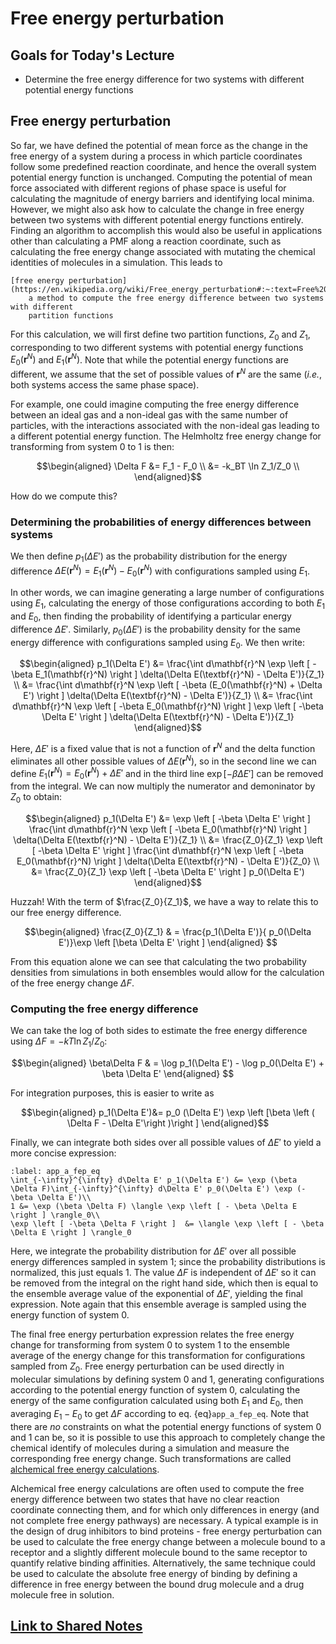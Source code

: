 # Free energy perturbation

## Goals for Today's Lecture
- Determine the free energy difference for two systems with different potential energy functions

## Free energy perturbation

So far, we have defined the potential of mean force as the change in the
free energy of a system during a process in which particle coordinates
follow some predefined reaction coordinate, and hence the overall system
potential energy function is unchanged. Computing the potential of mean
force associated with different regions of phase space is useful for
calculating the magnitude of energy barriers and identifying local
minima. However, we might also ask how to calculate the change in free
energy between two systems with different potential energy functions
entirely. Finding an algorithm to accomplish this would also be useful
in applications other than calculating a PMF along a reaction
coordinate, such as calculating the free energy change associated with
mutating the chemical identities of molecules in a simulation. This leads to

```{glossary}
[free energy perturbation](https://en.wikipedia.org/wiki/Free_energy_perturbation#:~:text=Free%20energy%20perturbation%20(FEP)%20is,Zwanzig%20in%201954.)
    a method to compute the free energy difference between two systems with different
    partition functions
```

For this calculation, we will first define two partition functions,
$Z_0$ and $Z_1$, corresponding to two different systems with potential
energy functions $E_0(\mathbf{r}^N)$ and $E_1(\mathbf{r}^N)$. Note that
while the potential energy functions are different, we assume that the
set of possible values of $\mathbf{r}^N$ are the same (*i.e.*, both
systems access the same phase space).

For example, one could imagine
computing the free energy difference between an ideal gas and a
non-ideal gas with the same number of particles, with the interactions
associated with the non-ideal gas leading to a different potential
energy function. The Helmholtz free energy change for transforming from
system 0 to 1 is then:

$$\begin{aligned}
\Delta F &= F_1 - F_0  \\ 
&= -k_BT \ln Z_1/Z_0 \\
\end{aligned}$$

How do we compute this?

### Determining the probabilities of energy differences between systems

We then define $p_1(\Delta E')$ as the probability distribution for the
energy difference
$\Delta E(\textbf{r}^N) = E_1(\mathbf{r}^N) - E_0(\mathbf{r}^N)$ with
configurations sampled using $E_1$.

In other words, we can imagine
generating a large number of configurations using $E_1$,
calculating the energy of those configurations
according to both $E_1$ and $E_0$, then finding the probability of
identifying a particular energy difference $\Delta E'$. Similarly,
$p_0(\Delta E')$ is the probability density for the same energy
difference with configurations sampled using $E_0$. We then write:

$$\begin{aligned}
p_1(\Delta E') &= \frac{\int d\mathbf{r}^N \exp \left [ -\beta E_1(\mathbf{r}^N) \right ] \delta(\Delta E(\textbf{r}^N) - \Delta E')}{Z_1}  \\
&= \frac{\int d\mathbf{r}^N \exp \left [ -\beta (E_0(\mathbf{r}^N) + \Delta E') \right ] \delta(\Delta E(\textbf{r}^N) - \Delta E')}{Z_1}  \\
&= \frac{\int d\mathbf{r}^N \exp \left [ -\beta E_0(\mathbf{r}^N) \right ] \exp \left [ -\beta \Delta E' \right ] \delta(\Delta E(\textbf{r}^N) - \Delta E')}{Z_1}
\end{aligned}$$

Here, $\Delta E'$ is a fixed value that is not a function of
$\mathbf{r}^N$ and the delta function eliminates all other possible
values of $\Delta E(\textbf{r}^N)$, so in the second line we can define
$E_1(\textbf{r}^N) = E_0(\textbf{r}^N) + \Delta E'$ and in the third
line $\exp \left [ -\beta \Delta E' \right ]$ can be removed from the
integral. We can now multiply the numerator and demoninator by $Z_0$ to
obtain:

$$\begin{aligned}
p_1(\Delta E') &= \exp \left [ -\beta \Delta E' \right ] \frac{\int d\mathbf{r}^N \exp \left [ -\beta E_0(\mathbf{r}^N) \right ]  \delta(\Delta E(\textbf{r}^N) - \Delta E')}{Z_1}   \\
&= \frac{Z_0}{Z_1} \exp \left [ -\beta \Delta E' \right ] \frac{\int d\mathbf{r}^N \exp \left [ -\beta E_0(\mathbf{r}^N) \right ]  \delta(\Delta E(\textbf{r}^N) - \Delta E')}{Z_0}   \\
&= \frac{Z_0}{Z_1} \exp \left [ -\beta \Delta E' \right ] p_0(\Delta E')
\end{aligned}$$

Huzzah! With the term of $\frac{Z_0}{Z_1}$, we have a way to relate this to our free energy difference.

$$\begin{aligned}
\frac{Z_0}{Z_1} & = \frac{p_1(\Delta E')}{ p_0(\Delta E')}\exp \left [\beta \Delta E' \right ]
\end{aligned}
$$

From this equation alone we can see that calculating the two probability
densities from simulations in both ensembles would allow for the
calculation of the free energy change $\Delta F$.

### Computing the free energy difference

We can take the log of both sides to estimate the free energy difference
using $\Delta F = -kT \ln Z_1/Z_0$:

$$\begin{aligned}
\beta\Delta F & = \log p_1(\Delta E') - \log p_0(\Delta E') + \beta \Delta E'
\end{aligned}
$$

For integration purposes, this is easier to write as

$$\begin{aligned}
p_1(\Delta E')&= p_0 (\Delta E') \exp \left [\beta \left ( \Delta F - \Delta E'\right )\right ]
\end{aligned}$$

Finally, we can
integrate both sides over all possible values of $\Delta E'$ to yield a
more concise expression:

```{math}
:label: app_a_fep_eq
\int_{-\infty}^{\infty} d\Delta E' p_1(\Delta E') &= \exp (\beta \Delta F)\int_{-\infty}^{\infty} d\Delta E' p_0(\Delta E') \exp (-\beta \Delta E')\\
1 &= \exp (\beta \Delta F) \langle \exp \left [ - \beta \Delta E \right ] \rangle_0\\
\exp \left [ -\beta \Delta F \right ]  &= \langle \exp \left [ - \beta \Delta E \right ] \rangle_0
```

Here, we integrate the probability distribution for $\Delta E'$ over all
possible energy differences sampled in system 1; since the probability
distributions is normalized, this just equals 1. The value $\Delta F$ is
independent of $\Delta E'$ so it can be removed from the integral on the
right hand side, which then is equal to the ensemble average value of
the exponential of $\Delta E'$, yielding the final expression. Note
again that this ensemble average is sampled using the energy function of
system 0.

The final free energy perturbation expression relates the free energy
change for transforming from system 0 to system 1 to the ensemble
average of the energy change for this transformation for configurations
sampled from $Z_0$. Free energy perturbation can be used directly in
molecular simulations by defining system 0 and 1, generating
configurations according to the potential energy function of system 0,
calculating the energy of the same configuration calculated using both
$E_1$ and $E_0$, then averaging $E_1 - E_0$ to get $\Delta F$ according
to eq. {eq}`app_a_fep_eq`. Note that there are *no* constraints on what
the potential energy functions of system $0$ and $1$ can be, so it is
possible to use this approach to completely change the chemical identify
of molecules during a simulation and measure the corresponding free
energy change. Such transformations are called [alchemical free energy
calculations](http://alchemistry.org/wiki/Main_Page).

Alchemical free energy calculations are often used to compute the free
energy difference between two states that have no clear reaction
coordinate connecting them, and for which only differences in energy
(and not complete free energy pathways) are necessary. A typical example
is in the design of drug inhibitors to bind proteins - free energy
perturbation can be used to calculate the free energy change between a
molecule bound to a receptor and a slightly different molecule bound to
the same receptor to quantify relative binding affinities.
Alternatively, the same technique could be used to calculate the
absolute free energy of binding by defining a difference in free energy
between the bound drug molecule and a drug molecule free in solution.


## [Link to Shared Notes](https://docs.google.com/document/d/1Tsa3jGWZJTySrWt0IZWdYpyh-ILLOko_/edit?usp=drive_link)